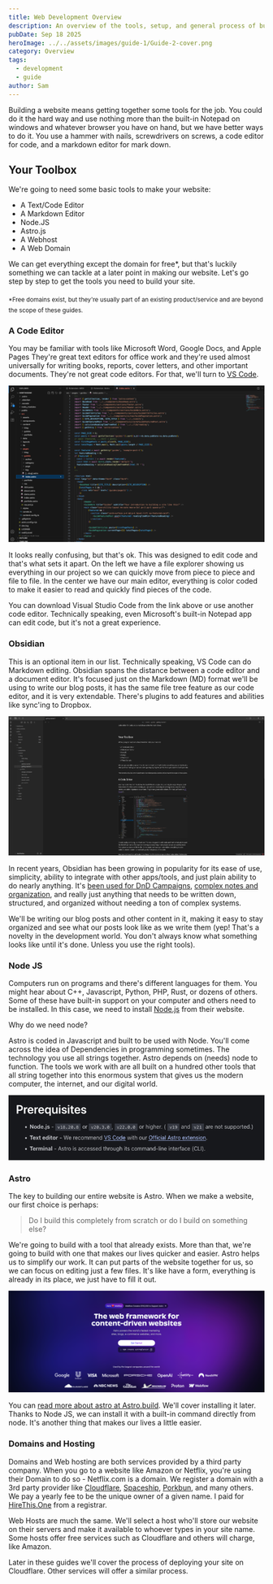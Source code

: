 ```yaml
---
title: Web Development Overview
description: An overview of the tools, setup, and general process of building a website. Start your development journey here.
pubDate: Sep 18 2025
heroImage: ../../assets/images/guide-1/Guide-2-cover.png
category: Overview
tags:
  - development
  - guide
author: Sam
---
```

Building a website means getting together some tools for the job. You could do it the hard way and use nothing more than the built-in Notepad on windows and whatever browser you have on hand, but we have better ways to do it. You use a hammer with nails, screwdrivers on screws, a code editor for code, and a markdown editor for mark down. 



## Your Toolbox

We're going to need some basic tools to make your website:

- A Text/Code Editor
- A Markdown Editor
- Node.JS
- Astro.js
- A Webhost
- A Web Domain

We can get everything except the domain for free*, but that's luckily something we can tackle at a later point in making our website. Let's go step by step to get the tools you need to build your site.

<sub>*Free domains exist, but they're usually part of an existing product/service and are beyond the scope of these guides.</sub>

### A Code Editor

You may be familiar with tools like Microsoft Word, Google Docs, and Apple Pages They're great text editors for office work and they're used almost universally for writing books, reports, cover letters, and other important documents. They're not great code editors. For that, we'll turn to [VS Code](https://code.visualstudio.com/).

![A picture of this site's code open in Visual Studio Code](../../assets/images/guide-1/VSCode_Example_1.png)

It looks really confusing, but that's ok. This was designed to edit code and that's what sets it apart. On the left we have a file explorer showing us everything in our project so we can quickly move from piece to piece and file to file. In the center we have our main editor, everything is color coded to make it easier to read and quickly find pieces of the code.

You can download Visual Studio Code from the link above or use another code editor. Technically speaking, even Microsoft's built-in Notepad app can edit code, but it's not a great experience.

### Obsidian

This is an optional item in our list. Technically speaking, VS Code can do Markdown editing.  Obsidian spans the distance between a code editor and a document editor. It's focused just on the Markdown (MD) format we'll be using to write our blog posts, it has the same file tree feature as our code editor, and it is very extendable. There's plugins to add features and abilities like sync'ing to Dropbox.

![A picture of Obsidian, showing this very blog post being worked on](../../assets/images/guide-1/Obsidian.png)

 In recent years, Obsidian has been growing in popularity for its ease of use, simplicity, ability to integrate with other apps/tools, and just plain ability to do nearly anything. It's [been used for DnD Campaigns](https://www.youtube.com/watch?v=DFBG3N68LKQ), [complex notes and organization](https://www.youtube.com/watch?v=worpx0LOeII), and really just anything that needs to be written down, structured, and organized without needing a ton of complex systems.

We'll be writing our blog posts and other content in it, making it easy to stay organized and see what our posts look like as we write them (yep! That's a novelty in the development world. You don't  always know what something looks like until it's done. Unless you use the right tools).

### Node JS

Computers run on programs and there's different languages for them. You might hear about C++, Javascript, Python, PHP, Rust, or dozens of others. Some of these have built-in support on your computer and others need to be installed. In this case, we need to install [Node.js](https://nodejs.org/en) from their website.

Why do we need node?

Astro is coded in Javascript and built to be used with Node. You'll come across the idea of Dependencies in programming sometimes. The technology you use all strings together. Astro depends on (needs) node to function. The tools we work with are all built on a hundred other tools that all string together into this enormous system that gives us the modern computer, the internet, and our digital world.

![A screenshot of Astro's Requirements/Dependencies](../../assets/images/guide-1/Astro_Requirements.png)


### Astro

The key to building our entire website is Astro. When we make a website, our first choice is perhaps:

>Do I build this completely from scratch or do I build on something else?

We're going to build with a tool that already exists. More than that, we're going to build with one that makes our lives quicker and easier. Astro helps us to simplify our work. It can put parts of the website together for us, so we can focus on editing just a few files. It's like have a form, everything is already in its place, we just have to fill it out.

![A picture of Astro's homepage - astro.build](../../assets/images/guide-1/Astro_Front.png)

You can [read more about astro at Astro.build](https://astro.build). We'll cover installing it later. Thanks to Node JS, we can install it with a built-in command directly from node. It's another thing that makes our lives a little easier.


### Domains and Hosting

Domains and Web hosting are both services provided by a third party company. When you go to a website like Amazon or Netflix, you're using their Domain to do so - Netflix.com is a domain. We register a domain with a 3rd party provider like [Cloudflare](https://cloudflare.com), [Spaceship](https://spaceship.com), [Porkbun](https://porkbun.com), and many others. We pay a yearly fee to be the unique owner of a given name. I paid for [HireThis.One](https://hirethis.one) from a registrar.

Web Hosts are much the same. We'll select a host who'll store our website on their servers and make it available to whoever types in your site name. Some hosts offer free services such as Cloudflare and others will charge, like Amazon.

Later in these guides we'll cover the process of deploying your site on Cloudflare. Other services will offer a similar process.

